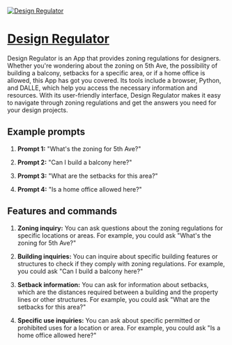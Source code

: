 [![Design Regulator](https://files.oaiusercontent.com/file-EL7d71E5aQokaSmspzdZeMNe?se=2123-10-16T20%3A46%3A18Z&sp=r&sv=2021-08-06&sr=b&rscc=max-age%3D31536000%2C%20immutable&rscd=attachment%3B%20filename%3Ddf13dc75-1188-4b48-8d21-51377e1cace4.png&sig=HrJS4gXcRefk76K7mXhNwHyRdrxbMuxNOqFYd%2B3tujM%3D)](https://chat.openai.com/g/g-ivVvQbfpO-design-regulator)

# [Design Regulator](https://chat.openai.com/g/g-ivVvQbfpO-design-regulator)

Design Regulator is an App that provides zoning regulations for designers. Whether you're wondering about the zoning on 5th Ave, the possibility of building a balcony, setbacks for a specific area, or if a home office is allowed, this App has got you covered. Its tools include a browser, Python, and DALLE, which help you access the necessary information and resources. With its user-friendly interface, Design Regulator makes it easy to navigate through zoning regulations and get the answers you need for your design projects.

## Example prompts

1. **Prompt 1:** "What's the zoning for 5th Ave?"

2. **Prompt 2:** "Can I build a balcony here?"

3. **Prompt 3:** "What are the setbacks for this area?"

4. **Prompt 4:** "Is a home office allowed here?"

## Features and commands

1. **Zoning inquiry:** You can ask questions about the zoning regulations for specific locations or areas. For example, you could ask "What's the zoning for 5th Ave?"

2. **Building inquiries:** You can inquire about specific building features or structures to check if they comply with zoning regulations. For example, you could ask "Can I build a balcony here?"

3. **Setback information:** You can ask for information about setbacks, which are the distances required between a building and the property lines or other structures. For example, you could ask "What are the setbacks for this area?"

4. **Specific use inquiries:** You can ask about specific permitted or prohibited uses for a location or area. For example, you could ask "Is a home office allowed here?"